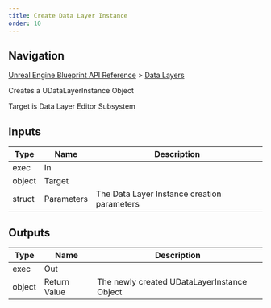 ```yaml
---
title: Create Data Layer Instance
order: 10
---
```

## Navigation

[Unreal Engine Blueprint API Reference](https://dev.epicgames.com/documentation/en-us/unreal-engine/BlueprintAPI) > [Data Layers](https://dev.epicgames.com/documentation/en-us/unreal-engine/BlueprintAPI/DataLayers)

Creates a UDataLayerInstance Object

Target is Data Layer Editor Subsystem

## Inputs

| Type | Name | Description |
| --- | --- | --- |
| exec | In |  |
| object | Target |  |
| struct | Parameters | The Data Layer Instance creation parameters |

## Outputs

| Type | Name | Description |
| --- | --- | --- |
| exec | Out |  |
| object | Return Value | The newly created UDataLayerInstance Object |
